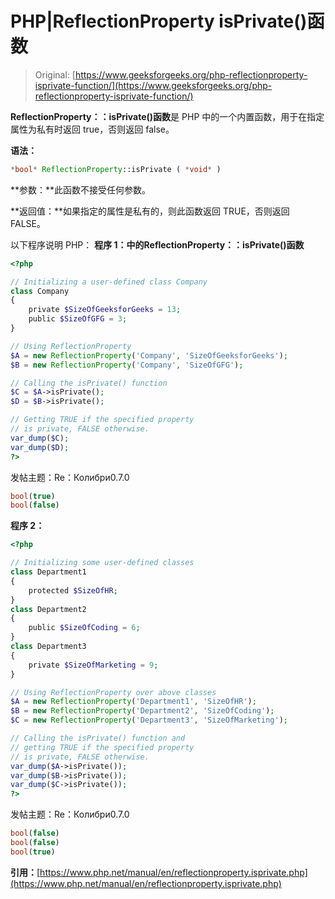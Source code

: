 # PHP|ReflectionProperty isPrivate()函数

> Original: [https://www.geeksforgeeks.org/php-reflectionproperty-isprivate-function/](https://www.geeksforgeeks.org/php-reflectionproperty-isprivate-function/)

**ReflectionProperty：：isPrivate()函数**是 PHP 中的一个内置函数，用于在指定属性为私有时返回 true，否则返回 false。

**语法：**

```php
*bool* ReflectionProperty::isPrivate ( *void* )
```

**参数：**此函数不接受任何参数。

**返回值：**如果指定的属性是私有的，则此函数返回 TRUE，否则返回 FALSE。

以下程序说明 PHP：
**程序 1：**中的**ReflectionProperty：：isPrivate()函数**

```php
<?php

// Initializing a user-defined class Company
class Company
{
    private $SizeOfGeeksforGeeks = 13;
    public $SizeOfGFG = 3;
}

// Using ReflectionProperty 
$A = new ReflectionProperty('Company', 'SizeOfGeeksforGeeks');
$B = new ReflectionProperty('Company', 'SizeOfGFG');

// Calling the isPrivate() function
$C = $A->isPrivate();
$D = $B->isPrivate();

// Getting TRUE if the specified property
// is private, FALSE otherwise.
var_dump($C);
var_dump($D);
?>
```

发帖主题：Re：Колибри0.7.0

```php
bool(true)
bool(false)

```

**程序 2：**

```php
<?php

// Initializing some user-defined classes
class Department1
{
    protected $SizeOfHR;
}
class Department2
{
    public $SizeOfCoding = 6;
}
class Department3
{
    private $SizeOfMarketing = 9;
}

// Using ReflectionProperty over above classes
$A = new ReflectionProperty('Department1', 'SizeOfHR');
$B = new ReflectionProperty('Department2', 'SizeOfCoding');
$C = new ReflectionProperty('Department3', 'SizeOfMarketing');

// Calling the isPrivate() function and
// getting TRUE if the specified property
// is private, FALSE otherwise.
var_dump($A->isPrivate());
var_dump($B->isPrivate());
var_dump($C->isPrivate());
?>
```

发帖主题：Re：Колибри0.7.0

```php
bool(false)
bool(false)
bool(true)

```

**引用：**[https://www.php.net/manual/en/reflectionproperty.isprivate.php](https://www.php.net/manual/en/reflectionproperty.isprivate.php)